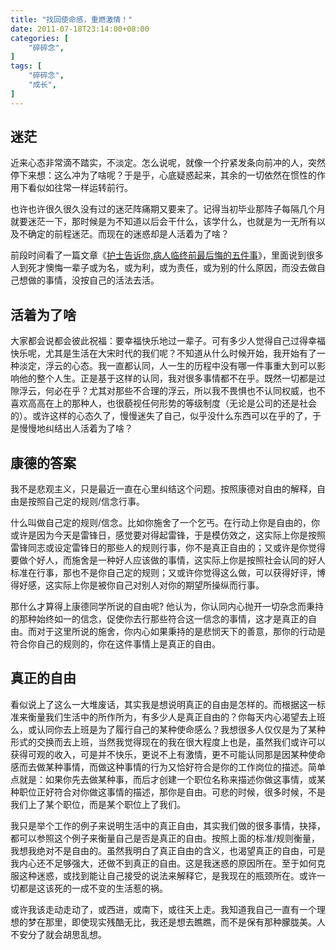 ```yaml
---
title: "找回使命感，重燃激情！"
date: 2011-07-18T23:14:00+08:00
categories: [
    "碎碎念",
]
tags: [
    "碎碎念",
    "成长",
]
---
```


## 迷茫

近来心态非常滴不踏实，不淡定。怎么说呢，就像一个拧紧发条向前冲的人，突然停下来想：这么冲为了啥呢？于是乎，心底疑惑起来，其余的一切依然在惯性的作用下看似如往常一样运转前行。

也许也许很久很久没有过的迷茫阵痛期又要来了。记得当初毕业那阵子每隔几个月就要迷茫一下，那时候是为不知道以后会干什么，该学什么，也就是为一无所有以及不确定的前程迷茫。而现在的迷惑却是人活着为了啥？

<!--more-->

前段时间看了一篇文章《[护士告诉你,病人临终前最后悔的五件事](http://tieba.baidu.com/f?kz=1129761177)》，里面说到很多人到死才懊悔一辈子或为名，或为利，或为责任，或为别的什么原因，而没去做自己想做的事情，没按自己的活法去活。

## 活着为了啥

大家都会说都会彼此祝福：要幸福快乐地过一辈子。可有多少人觉得自己过得幸福快乐呢，尤其是生活在大宋时代的我们呢？不知道从什么时候开始，我开始有了一种淡定，浮云的心态。我一直都认同，人一生的历程中没有哪一件事重大到可以影响他的整个人生。正是基于这样的认同，我对很多事情都不在乎。既然一切都是过隙浮云，何必在乎？尤其对那些不合理的浮云，所以我不畏惧也不认同权威，也不喜欢高高在上的那种人，也很藐视任何形势的等级制度（无论是公司的还是社会的）。或许这样的心态久了，慢慢迷失了自己，似乎没什么东西可以在乎的了，于是慢慢地纠结出人活着为了啥？

## 康德的答案

我不是悲观主义，只是最近一直在心里纠结这个问题。按照康德对自由的解释，自由是按照自己定的规则/信念行事。

什么叫做自己定的规则/信念。比如你施舍了一个乞丐。在行动上你是自由的，你或许是因为今天是雷锋日，感觉要对得起雷锋，于是模仿效之，这实际上你是按照雷锋同志或设定雷锋日的那些人的规则行事，你不是真正自由的；又或许是你觉得要做个好人，而施舍是一种好人应该做的事情，这实际上你是按照社会认同的好人标准在行事，那也不是你自己定的规则；又或许你觉得这么做，可以获得好评，博得好感，这实际上你是被你自己对别人对你的期望所操纵而行事。

那什么才算得上康德同学所说的自由呢? 他认为，你认同内心抛开一切杂念而秉持的那种始终如一的信念，促使你去行那些符合这一信念的事情，这才是真正的自由。而对于这里所说的施舍，你内心如果秉持的是悲悯天下的善意，那你的行动是符合你自己的规则的，你在这件事情上是真正的自由。

## 真正的自由

看似说上了这么一大堆废话，其实我是想说明真正的自由是怎样的。而根据这一标准来衡量我们生活中的所作所为，有多少人是真正自由的？你每天内心渴望去上班么，或认同你去上班是为了履行自己的某种使命感么？我想很多人仅仅是为了某种形式的交换而去上班，当然我觉得现在的我在很大程度上也是，虽然我们或许可以获得可观的收入，可是并不快乐，更说不上有激情，更不可能认同那是因某种使命感而去做某种事情，而做这种事情的行为又恰好符合是你的工作岗位的描述。简单点就是：如果你先去做某种事，而后才创建一个职位名称来描述你做这事情，或某种职位正好符合对你做这事情的描述，那你是自由。可悲的时候，很多时候，不是我们上了某个职位，而是某个职位上了我们。

我只是举个工作的例子来说明生活中的真正自由，其实我们做的很多事情，抉择，都可以参照这个例子来衡量自己是否是真正的自由。按照上面的标准/规则衡量，我想我绝对不是自由的。虽然我明白了真正自由的含义，也渴望真正的自由，可是我内心还不足够强大，还做不到真正的自由。这是我迷惑的原因所在。至于如何克服这种迷惑，或找到能让自己接受的说法来解释它，是我现在的瓶颈所在。或许一切都是这该死的一成不变的生活惹的祸。

或许我该走动走动了，或西进，或南下，或往天上走。我知道我自己一直有一个理想的梦在那里，即使现实残酷无比，我还是想去瞧瞧，而不是保有那种朦胧美。人不安分了就会胡思乱想。
